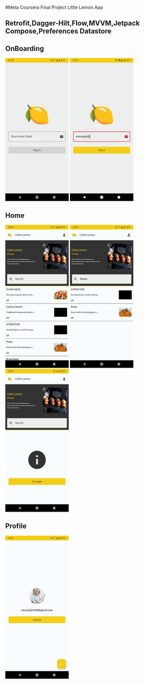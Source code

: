 #Meta Coursera Final Project Little Lemon App
## Retrofit,Dagger-Hilt,Flow,MVVM,Jetpack Compose,Preferences Datastore
## OnBoarding
<img src="https://raw.githubusercontent.com/emreyigit98/imageJson/master/MetaCourseraFinalProject/onboarding_screen_1.jpg" alt="add_screen_img" width="200" height="450"> <img src="https://raw.githubusercontent.com/emreyigit98/imageJson/master/MetaCourseraFinalProject/onboarding_screen_2.jpg" alt="add_screen_img" width="200" height="450">
## Home
<img src="https://raw.githubusercontent.com/emreyigit98/imageJson/master/MetaCourseraFinalProject/home_screen.jpg" alt="add_screen_img" width="200" height="450"> <img src="https://raw.githubusercontent.com/emreyigit98/imageJson/master/MetaCourseraFinalProject/home_screen_search.jpg" alt="add_screen_img" width="200" height="450"> <img src="https://raw.githubusercontent.com/emreyigit98/imageJson/master/MetaCourseraFinalProject/home_screen_error.jpg" alt="add_screen_img" width="200" height="450">
## Profile
<img src="https://raw.githubusercontent.com/emreyigit98/imageJson/master/MetaCourseraFinalProject/profile_screen.jpg" alt="add_screen_img" width="200" height="450">

